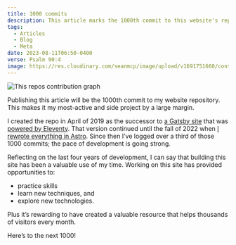 ```yaml
---
title: 1000 commits
description: This article marks the 1000th commit to this website's repository
tags:
  - Articles
  - Blog
  - Meta
date: 2023-08-11T06:50-0400
verse: Psalm 90:4
image: https://res.cloudinary.com/seanmcp/image/upload/v1691751660/contribution-graph_i3pdcb.png
---
```


![This repos contribution graph](https://res.cloudinary.com/seanmcp/image/upload/w_604/contribution-graph_i3pdcb.png)

Publishing this article will be the 1000th commit to my website repository. This
makes it my most-active and side project by a large margin.

I created the repo in April of 2019 as the successor to
[a Gatsby site](https://github.com/SeanMcP/.com) that was
[powered by Eleventy](https://github.com/SeanMcP/seanmcp.com/tree/231e93ae7b353432148b54e065248d8724f610b9).
That version continued until the fall of 2022 when
[I rewrote everything in Astro](https://github.com/SeanMcP/seanmcp.com/tree/53841b172d875f54bd63fc972f97c28d949f73c3).
Since then I’ve logged over a third of those 1000 commits; the pace of
development is going strong.

Reflecting on the last four years of development, I can say that building this
site has been a valuable use of my time. Working on this site has provided
opportunities to:

- practice skills
- learn new techniques, and
- explore new technologies.

Plus it’s rewarding to have created a valuable resource that helps thousands of
visitors every month.

Here’s to the next 1000!
